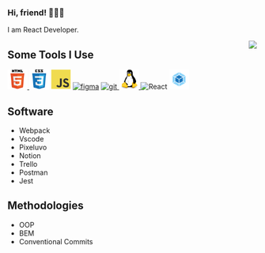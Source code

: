 ### Hi, friend! 👋👩‍💻

I am React Developer.

<img align="right" src="https://media1.giphy.com/media/13HgwGsXF0aiGY/giphy.gif" />

<h2>Some Tools I Use</h2>
<p align="left">
<a href="https://www.w3.org/html/" target="_blank" rel="noreferrer"> <img src="https://raw.githubusercontent.com/devicons/devicon/master/icons/html5/html5-original-wordmark.svg" alt="html5" width="40" height="40"/> </a>
<img src="https://raw.githubusercontent.com/devicons/devicon/master/icons/css3/css3-original-wordmark.svg" alt="css3" width="40" height="40" />
<img src="https://raw.githubusercontent.com/devicons/devicon/master/icons/javascript/javascript-original.svg" alt="javascript" width="40" height="40" />
<a href="https://www.figma.com/" target="_blank" rel="noreferrer"> <img src="https://www.vectorlogo.zone/logos/figma/figma-icon.svg" alt="figma" width="40" height="40"/></a>
<a href="https://git-scm.com/" target="_blank" rel="noreferrer"> <img src="https://www.vectorlogo.zone/logos/git-scm/git-scm-icon.svg" alt="git" width="40" height="40"/> </a>
<a href="https://www.linux.org/" target="_blank" rel="noreferrer"> <img src="https://raw.githubusercontent.com/devicons/devicon/master/icons/linux/linux-original.svg" alt="linux" width="40" height="40"/> </a>
<img width="40px" height="40px" src="https://upload.wikimedia.org/wikipedia/commons/a/a7/React-icon.svg" alt="React" />
<a target="_blank" href="https://raw.githubusercontent.com/github/explore/80688e429a7d4ef2fca1e82350fe8e3517d3494d/topics/webpack/webpack.png"><img src="https://raw.githubusercontent.com/github/explore/80688e429a7d4ef2fca1e82350fe8e3517d3494d/topics/webpack/webpack.png" alt="Webpack" height="40" width="40"></a>
</p>

<!--- 
<ul>
  <li>JS</li>
  <li>React</li>
</ul>
--->

<h2>Software</h2>
<ul>
  <li>Webpack</li>
  <li>Vscode</li>
  <li>Pixeluvo</li>
  <li>Notion</li>
  <li>Trello</li>
  <li>Postman</li>
  <li>Jest</li>
</ul>

<h2>Methodologies</h2>
<ul>
  <li>OOP</li>
  <li>BEM</li>
  <li>Conventional Commits</li>
</ul>

<!--- 
<a href="https://webpack.js.org/" target="_blank"> <img src="https://www.vectorlogo.zone/logos/js_webpack/js_webpack-icon.svg" alt="webpack" width="40" height="40"/> </a>
<a href="https://www.postman.com/" target="_blank"> <img src="https://www.vectorlogo.zone/logos/getpostman/getpostman-icon.svg" alt="postman" width="40" height="40"/> </a>
--->


<!--
**Vitali-workspace/Vitali-workspace** is a ✨ _special_ ✨ repository because its `README.md` (this file) appears on your GitHub profile.

Here are some ideas to get you started:

- 🔭 I’m currently working on ...
- 🌱 I’m currently learning ...
- 👯 I’m looking to collaborate on ...
- 🤔 I’m looking for help with ...
- 💬 Ask me about ...
- 📫 How to reach me: ...
- 😄 Pronouns: ...
- ⚡ Fun fact: ...
-->
